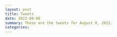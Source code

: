 ```yaml
---
layout: post
title: Tweets
date: 2022-08-08
summary: These are the tweets for August 8, 2022.
categories:
---
```


